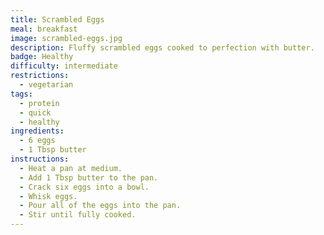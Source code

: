 ```yaml
---
title: Scrambled Eggs
meal: breakfast
image: scrambled-eggs.jpg
description: Fluffy scrambled eggs cooked to perfection with butter.
badge: Healthy
difficulty: intermediate
restrictions: 
  - vegetarian
tags:
  - protein
  - quick
  - healthy
ingredients:
  - 6 eggs
  - 1 Tbsp butter
instructions:
  - Heat a pan at medium.
  - Add 1 Tbsp butter to the pan.
  - Crack six eggs into a bowl.
  - Whisk eggs.
  - Pour all of the eggs into the pan.
  - Stir until fully cooked.
---
```

